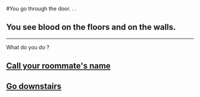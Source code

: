 #You go through the door. . .  
## You see blood on the floors and on the walls.  
---  
What do you do ?  
## [Call your roommate's name](call-roommate.md)  
## [Go downstairs](go-downstairs.md)